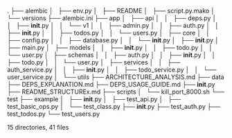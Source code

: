 .
├── alembic
│   ├── env.py
│   ├── README
│   ├── script.py.mako
│   └── versions
├── alembic.ini
├── app
│   ├── api
│   │   ├── deps.py
│   │   ├── __init__.py
│   │   └── v1
│   │       ├── admin.py
│   │       ├── auth.py
│   │       ├── __init__.py
│   │       ├── todos.py
│   │       └── users.py
│   ├── core
│   │   ├── config.py
│   │   ├── database.py
│   │   └── __init__.py
│   ├── __init__.py
│   ├── main.py
│   ├── models
│   │   ├── __init__.py
│   │   ├── todo.py
│   │   └── user.py
│   ├── schemas
│   │   ├── auth.py
│   │   ├── __init__.py
│   │   ├── todo.py
│   │   └── user.py
│   ├── services
│   │   ├── auth_service.py
│   │   ├── __init__.py
│   │   ├── todo_service.py
│   │   └── user_service.py
│   └── utils
├── ARCHITECTURE_ANALYSIS.md
├── data
├── DEPS_EXPLANATION.md
├── DEPS_USAGE_GUIDE.md
├── __init__.py
├── README_STRUCTUREx.md
├── scripts
│   └── kill_port_8000.sh
└── test
    ├── example
    │   ├── __init__.py
    │   ├── test_api.py
    │   ├── test_basic_ops.py
    │   └── test_class.py
    ├── __init__.py
    ├── test_auth.py
    ├── test_todos.py
    └── test_users.py

15 directories, 41 files
